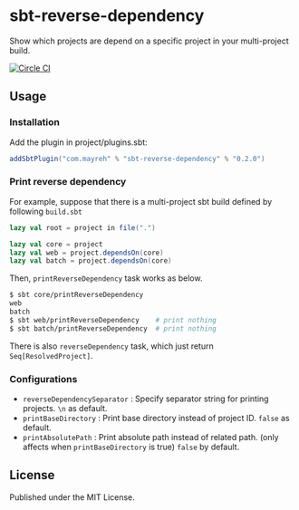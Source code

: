 # sbt-reverse-dependency

Show which projects are depend on a specific project in your multi-project build.

[![Circle CI](https://circleci.com/gh/ocadaruma/sbt-reverse-dependency.svg?style=shield)](https://circleci.com/gh/ocadaruma/sbt-reverse-dependency)

## Usage

### Installation

Add the plugin in project/plugins.sbt:

```scala
addSbtPlugin("com.mayreh" % "sbt-reverse-dependency" % "0.2.0")
```

### Print reverse dependency

For example, suppose that there is a multi-project sbt build defined by following `build.sbt`

```scala
lazy val root = project in file(".")

lazy val core = project
lazy val web = project.dependsOn(core)
lazy val batch = project.dependsOn(core)
```

Then, `printReverseDependency` task works as below.

```bash
$ sbt core/printReverseDependency
web
batch
$ sbt web/printReverseDependency    # print nothing
$ sbt batch/printReverseDependency  # print nothing
```

There is also `reverseDependency` task, which just return `Seq[ResolvedProject]`.

### Configurations

- `reverseDependencySeparator` : Specify separator string for printing projects. `\n` as default.
- `printBaseDirectory` : Print base directory instead of project ID. `false` as default.
- `printAbsolutePath` : Print absolute path instead of related path. (only affects when `printBaseDirectory` is true) `false` by default.

## License

Published under the MIT License.
